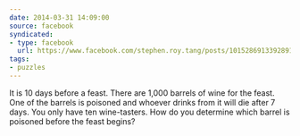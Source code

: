 ```yaml
---
date: 2014-03-31 14:09:00
source: facebook
syndicated:
- type: facebook
  url: https://www.facebook.com/stephen.roy.tang/posts/10152869133928912
tags: 
- puzzles
---
```


It is 10 days before a feast. There are 1,000 barrels of wine for the feast. One of the barrels is poisoned and whoever drinks from it will die after 7 days. You only have ten wine-tasters. How do you determine which barrel is poisoned before the feast begins?